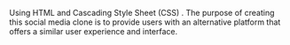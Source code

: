 Using HTML and Cascading Style Sheet (CSS) . The purpose of creating this social media
clone is to provide users with an alternative platform that offers a similar user
experience and interface.
